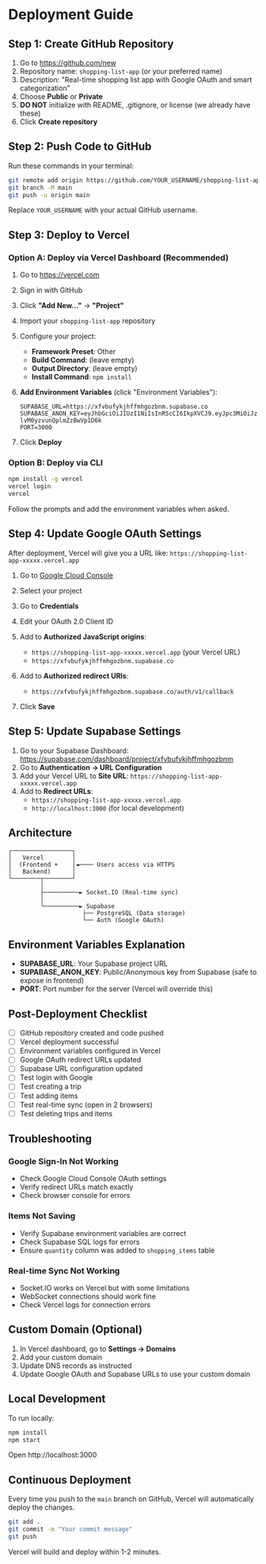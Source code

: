 # Deployment Guide

## Step 1: Create GitHub Repository

1. Go to https://github.com/new
2. Repository name: `shopping-list-app` (or your preferred name)
3. Description: "Real-time shopping list app with Google OAuth and smart categorization"
4. Choose **Public** or **Private**
5. **DO NOT** initialize with README, .gitignore, or license (we already have these)
6. Click **Create repository**

## Step 2: Push Code to GitHub

Run these commands in your terminal:

```bash
git remote add origin https://github.com/YOUR_USERNAME/shopping-list-app.git
git branch -M main
git push -u origin main
```

Replace `YOUR_USERNAME` with your actual GitHub username.

## Step 3: Deploy to Vercel

### Option A: Deploy via Vercel Dashboard (Recommended)

1. Go to https://vercel.com
2. Sign in with GitHub
3. Click **"Add New..."** → **"Project"**
4. Import your `shopping-list-app` repository
5. Configure your project:
   - **Framework Preset**: Other
   - **Build Command**: (leave empty)
   - **Output Directory**: (leave empty)
   - **Install Command**: `npm install`

6. **Add Environment Variables** (click "Environment Variables"):
   ```
   SUPABASE_URL=https://xfvbufykjhffmhgozbnm.supabase.co
   SUPABASE_ANON_KEY=eyJhbGciOiJIUzI1NiIsInR5cCI6IkpXVCJ9.eyJpc3MiOiJzdXBhYmFzZSIsInJlZiI6InhmdmJ1ZnlramhmZm1oZ296Ym5tIiwicm9sZSI6ImFub24iLCJpYXQiOjE3NTk4NTQwMTksImV4cCI6MjA3NTQzMDAxOX0.g1IxCdU2FnjMCDs0Vtt-lvM0yzvunQplmZzBwVp1D6k
   PORT=3000
   ```

7. Click **Deploy**

### Option B: Deploy via CLI

```bash
npm install -g vercel
vercel login
vercel
```

Follow the prompts and add the environment variables when asked.

## Step 4: Update Google OAuth Settings

After deployment, Vercel will give you a URL like: `https://shopping-list-app-xxxxx.vercel.app`

1. Go to [Google Cloud Console](https://console.cloud.google.com/)
2. Select your project
3. Go to **Credentials**
4. Edit your OAuth 2.0 Client ID
5. Add to **Authorized JavaScript origins**:
   - `https://shopping-list-app-xxxxx.vercel.app` (your Vercel URL)
   - `https://xfvbufykjhffmhgozbnm.supabase.co`

6. Add to **Authorized redirect URIs**:
   - `https://xfvbufykjhffmhgozbnm.supabase.co/auth/v1/callback`

7. Click **Save**

## Step 5: Update Supabase Settings

1. Go to your Supabase Dashboard: https://supabase.com/dashboard/project/xfvbufykjhffmhgozbnm
2. Go to **Authentication → URL Configuration**
3. Add your Vercel URL to **Site URL**: `https://shopping-list-app-xxxxx.vercel.app`
4. Add to **Redirect URLs**:
   - `https://shopping-list-app-xxxxx.vercel.app`
   - `http://localhost:3000` (for local development)

## Architecture

```
┌─────────────────┐
│   Vercel        │
│  (Frontend +    │◄──── Users access via HTTPS
│   Backend)      │
└────────┬────────┘
         │
         ├──────────► Socket.IO (Real-time sync)
         │
         └──────────► Supabase
                     ├── PostgreSQL (Data storage)
                     └── Auth (Google OAuth)
```

## Environment Variables Explanation

- **SUPABASE_URL**: Your Supabase project URL
- **SUPABASE_ANON_KEY**: Public/Anonymous key from Supabase (safe to expose in frontend)
- **PORT**: Port number for the server (Vercel will override this)

## Post-Deployment Checklist

- [ ] GitHub repository created and code pushed
- [ ] Vercel deployment successful
- [ ] Environment variables configured in Vercel
- [ ] Google OAuth redirect URLs updated
- [ ] Supabase URL configuration updated
- [ ] Test login with Google
- [ ] Test creating a trip
- [ ] Test adding items
- [ ] Test real-time sync (open in 2 browsers)
- [ ] Test deleting trips and items

## Troubleshooting

### Google Sign-In Not Working
- Check Google Cloud Console OAuth settings
- Verify redirect URLs match exactly
- Check browser console for errors

### Items Not Saving
- Verify Supabase environment variables are correct
- Check Supabase SQL logs for errors
- Ensure `quantity` column was added to `shopping_items` table

### Real-time Sync Not Working
- Socket.IO works on Vercel but with some limitations
- WebSocket connections should work fine
- Check Vercel logs for connection errors

## Custom Domain (Optional)

1. In Vercel dashboard, go to **Settings → Domains**
2. Add your custom domain
3. Update DNS records as instructed
4. Update Google OAuth and Supabase URLs to use your custom domain

## Local Development

To run locally:

```bash
npm install
npm start
```

Open http://localhost:3000

## Continuous Deployment

Every time you push to the `main` branch on GitHub, Vercel will automatically deploy the changes.

```bash
git add .
git commit -m "Your commit message"
git push
```

Vercel will build and deploy within 1-2 minutes.
